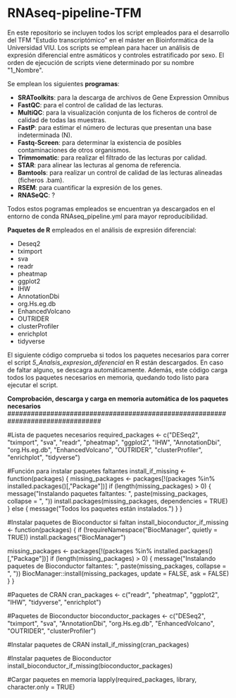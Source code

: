 # RNAseq-pipeline-TFM
En este repositorio se incluyen todos los script empleados para el desarrollo del TFM "Estudio transcriptómico" en el máster en Bioinformática de la Universidad VIU. 
Los scripts se emplean para hacer un análisis de expresión diferencial entre asmáticos y controles estratificado por sexo. El orden de ejecución de scripts viene determinado por su nombre "1_Nombre". 

Se emplean los siguientes **programas**:
  - **SRAToolkits**: para la descarga de archivos de Gene Expression Omnibus
  - **FastQC**: para el control de calidad de las lecturas.
  - **MultiQC**: para la visualización conjunta de los ficheros de control de calidad de todas las muestras.
  - **FastP**: para estimar el número de lecturas que presentan una base indeterminada (N).
  - **Fastq-Screen**: para determinar la existencia de posibles contaminaciones de otros organismos.
  - **Trimmomatic**: para realizar el filtrado de las lecturas por calidad.
  - **STAR**: para alinear las lecturas al genoma de referencia.
  - **Bamtools**: para realizar un control de calidad de las lecturas alineadas (ficheros .bam).
  - **RSEM**: para cuantificar la expresión de los genes.
  - **RNASeQC**: ?

Todos estos pogramas empleados se encuentran ya descargados en el entorno de conda RNAseq_pipeline.yml para mayor reproducibilidad. 

**Paquetes de R** empleados en el análisis de expresión diferencial: 
- Deseq2
- tximport
- sva
- readr
- pheatmap
- ggplot2
- IHW
- AnnotationDbi
- org.Hs.eg.db
- EnhancedVolcano
- OUTRIDER
- clusterProfiler
- enrichplot
- tidyverse

El siguiente código comprueba si todos los paquetes necesarios para correr el script *5_Analsis_expresion_diferencial* en R están descargados. En caso de faltar alguno, se descagra automáticamente. Además, este código carga todos los paquetes necesarios en memoria, quedando todo listo para ejecutar el  script.

**Comprobación, descarga y carga en memoria automática de los paquetes necesarios** 
################################################################################

#Lista de paquetes necesarios
required_packages <- c("DESeq2", "tximport", "sva", "readr", "pheatmap", "ggplot2", 
                       "IHW", "AnnotationDbi", "org.Hs.eg.db", "EnhancedVolcano", 
                       "OUTRIDER", "clusterProfiler", "enrichplot", "tidyverse")

#Función para instalar paquetes faltantes
install_if_missing <- function(packages) {
  missing_packages <- packages[!(packages %in% installed.packages()[,"Package"])]
  if (length(missing_packages) > 0) {
    message("Instalando paquetes faltantes: ", paste(missing_packages, collapse = ", "))
    install.packages(missing_packages, dependencies = TRUE)
  } else {
    message("Todos los paquetes están instalados.")
  }
}

#Instalar paquetes de Bioconductor si faltan
install_bioconductor_if_missing <- function(packages) {
  if (!requireNamespace("BiocManager", quietly = TRUE))
    install.packages("BiocManager")
  
  missing_packages <- packages[!(packages %in% installed.packages()[,"Package"])]
  if (length(missing_packages) > 0) {
    message("Instalando paquetes de Bioconductor faltantes: ", paste(missing_packages, collapse = ", "))
    BiocManager::install(missing_packages, update = FALSE, ask = FALSE)
  }
}

#Paquetes de CRAN
cran_packages <- c("readr", "pheatmap", "ggplot2", "IHW", "tidyverse", "enrichplot")

#Paquetes de Bioconductor
bioconductor_packages <- c("DESeq2", "tximport", "sva", "AnnotationDbi", "org.Hs.eg.db", 
                           "EnhancedVolcano", "OUTRIDER", "clusterProfiler")

#Instalar paquetes de CRAN
install_if_missing(cran_packages)

#Instalar paquetes de Bioconductor
install_bioconductor_if_missing(bioconductor_packages)

#Cargar paquetes en memoria
lapply(required_packages, library, character.only = TRUE)


